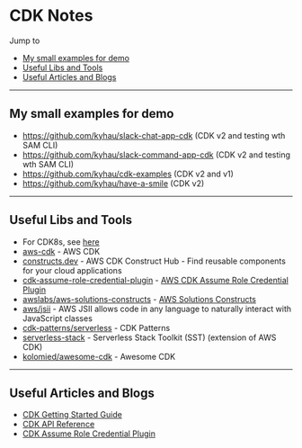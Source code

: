 # CDK Notes

Jump to
- [My small examples for demo](#my-small-examples-for-demo)
- [Useful Libs and Tools](#useful-libs-and-tools)
- [Useful Articles and Blogs](#useful-articles-and-blogs)


---
## My small examples for demo

- https://github.com/kyhau/slack-chat-app-cdk (CDK v2 and testing wth SAM CLI)
- https://github.com/kyhau/slack-command-app-cdk (CDK v2 and testing wth SAM CLI)
- https://github.com/kyhau/cdk-examples (CDK v2 and v1)
- https://github.com/kyhau/have-a-smile (CDK v2)


---
## Useful Libs and Tools

- For CDK8s, see [here](../EKS/README.md)
- [aws-cdk](https://github.com/aws/aws-cdk) - AWS CDK
- [constructs.dev](https://constructs.dev/) - AWS CDK Construct Hub - Find reusable components for your cloud applications
- [cdk-assume-role-credential-plugin](https://github.com/aws-samples/cdk-assume-role-credential-plugin) - [AWS CDK Assume Role Credential Plugin](https://aws.amazon.com/blogs/devops/cdk-credential-plugin/)
- [awslabs/aws-solutions-constructs](https://github.com/awslabs/aws-solutions-constructs) - [AWS Solutions Constructs](https://docs.aws.amazon.com/solutions/latest/constructs/api-reference.html)
- [aws/jsii](https://github.com/aws/jsii) - AWS JSII allows code in any language to naturally interact with JavaScript classes
- [cdk-patterns/serverless](https://github.com/cdk-patterns/serverless) - CDK Patterns
- [serverless-stack](https://github.com/serverless-stack/serverless-stack) - Serverless Stack Toolkit (SST) (extension of AWS CDK)
- [kolomied/awesome-cdk](https://github.com/kolomied/awesome-cdk) - Awesome CDK


---
## Useful Articles and Blogs

- [CDK Getting Started Guide](https://docs.aws.amazon.com/cdk/latest/guide/getting_started.html)
- [CDK API Reference](https://docs.aws.amazon.com/cdk/api/latest/docs/aws-construct-library.html)
- [CDK Assume Role Credential Plugin](https://aws.amazon.com/blogs/devops/cdk-credential-plugin/)
